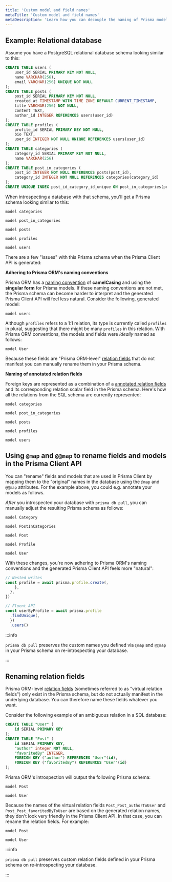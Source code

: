 ```yaml
---
title: 'Custom model and field names'
metaTitle: 'Custom model and field names'
metaDescription: 'Learn how you can decouple the naming of Prisma models from database tables to improve the ergonomics of the generated Prisma Client API.'
---
```


## Example: Relational database

Assume you have a PostgreSQL relational database schema looking similar to this:

```sql
CREATE TABLE users (
	user_id SERIAL PRIMARY KEY NOT NULL,
	name VARCHAR(256),
	email VARCHAR(256) UNIQUE NOT NULL
);
CREATE TABLE posts (
	post_id SERIAL PRIMARY KEY NOT NULL,
	created_at TIMESTAMP WITH TIME ZONE DEFAULT CURRENT_TIMESTAMP,
	title VARCHAR(256) NOT NULL,
	content TEXT,
	author_id INTEGER REFERENCES users(user_id)
);
CREATE TABLE profiles (
	profile_id SERIAL PRIMARY KEY NOT NULL,
	bio TEXT,
	user_id INTEGER NOT NULL UNIQUE REFERENCES users(user_id)
);
CREATE TABLE categories (
	category_id SERIAL PRIMARY KEY NOT NULL,
	name VARCHAR(256)
);
CREATE TABLE post_in_categories (
	post_id INTEGER NOT NULL REFERENCES posts(post_id),
	category_id INTEGER NOT NULL REFERENCES categories(category_id)
);
CREATE UNIQUE INDEX post_id_category_id_unique ON post_in_categories(post_id int4_ops,category_id int4_ops);
```

When introspecting a database with that schema, you'll get a Prisma schema looking similar to this:

```prisma
model categories

model post_in_categories

model posts

model profiles

model users
```

There are a few "issues" with this Prisma schema when the Prisma Client API is generated:

**Adhering to Prisma ORM's naming conventions**

Prisma ORM has a [naming convention](/orm/reference/prisma-schema-reference#naming-conventions) of **camelCasing** and using the **singular form** for Prisma models. If these naming conventions are not met, the Prisma schema can become harder to interpret and the generated Prisma Client API will feel less natural. Consider the following, generated model:

```prisma
model users
```

Although `profiles` refers to a 1:1 relation, its type is currently called `profiles` in plural, suggesting that there might be many `profiles` in this relation. With Prisma ORM conventions, the models and fields were _ideally_ named as follows:

```prisma
model User
```

Because these fields are "Prisma ORM-level" [relation fields](/orm/prisma-schema/data-model/relations#relation-fields) that do not manifest you can manually rename them in your Prisma schema.

**Naming of annotated relation fields**

Foreign keys are represented as a combination of a [annotated relation fields](/orm/prisma-schema/data-model/relations#relation-fields) and its corresponding relation scalar field in the Prisma schema. Here's how all the relations from the SQL schema are currently represented:

```prisma
model categories

model post_in_categories

model posts

model profiles

model users
```

## Using `@map` and `@@map` to rename fields and models in the Prisma Client API

You can "rename" fields and models that are used in Prisma Client by mapping them to the "original" names in the database using the `@map` and `@@map` attributes. For the example above, you could e.g. annotate your models as follows.

_After_ you introspected your database with `prisma db pull`, you can manually adjust the resulting Prisma schema as follows:

```prisma
model Category

model PostInCategories

model Post

model Profile

model User
```

With these changes, you're now adhering to Prisma ORM's naming conventions and the generated Prisma Client API feels more "natural":

```ts
// Nested writes
const profile = await prisma.profile.create(,
    },
  },
})

// Fluent API
const userByProfile = await prisma.profile
  .findUnique(,
  })
  .users()
```

:::info

`prisma db pull` preserves the custom names you defined via `@map` and `@@map` in your Prisma schema on re-introspecting your database.

:::

## Renaming relation fields

Prisma ORM-level [relation fields](/orm/prisma-schema/data-model/relations#relation-fields) (sometimes referred to as "virtual relation fields") only exist in the Prisma schema, but do not actually manifest in the underlying database. You can therefore name these fields whatever you want.

Consider the following example of an ambiguous relation in a SQL database:

```sql
CREATE TABLE "User" (
    id SERIAL PRIMARY KEY
);
CREATE TABLE "Post" (
    id SERIAL PRIMARY KEY,
    "author" integer NOT NULL,
    "favoritedBy" INTEGER,
    FOREIGN KEY ("author") REFERENCES "User"(id),
    FOREIGN KEY ("favoritedBy") REFERENCES "User"(id)
);
```

Prisma ORM's introspection will output the following Prisma schema:

```prisma
model Post

model User
```

Because the names of the virtual relation fields `Post_Post_authorToUser` and `Post_Post_favoritedByToUser` are based on the generated relation names, they don't look very friendly in the Prisma Client API. In that case, you can rename the relation fields. For example:

```prisma highlight=11-12;edit
model Post

model User
```

:::info

`prisma db pull` preserves custom relation fields defined in your Prisma schema on re-introspecting your database.

:::
